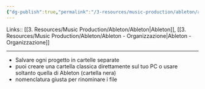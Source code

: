 ```yaml
---
{"dg-publish":true,"permalink":"/3-resources/music-production/ableton/ableton-come-salvare-nel-modo-giusto-i-progetti/","tags":["type/note"]}
---
```


Links:: [[3. Resources/Music Production/Ableton/Ableton\|Ableton]], [[3. Resources/Music Production/Ableton/Ableton - Organizzazione\|Ableton - Organizzazione]]

---
- Salvare ogni progetto in cartelle separate
- puoi creare una cartella classica direttamente sul tuo PC o usare soltanto quella di Ableton (cartella nera)
- nomenclatura giusta per rinominare i file

